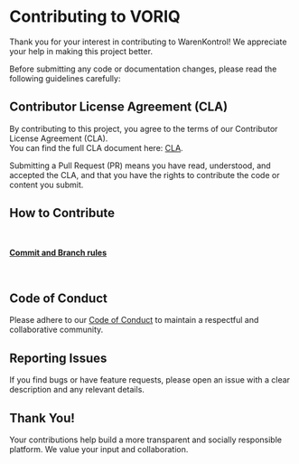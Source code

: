 # Contributing to VORIQ

Thank you for your interest in contributing to WarenKontrol! We appreciate your help in making this project better.

Before submitting any code or documentation changes, please read the following guidelines carefully:

## Contributor License Agreement (CLA)

By contributing to this project, you agree to the terms of our Contributor License Agreement (CLA).  
You can find the full CLA document here: [CLA](./CLA.md).

Submitting a Pull Request (PR) means you have read, understood, and accepted the CLA, and that you have the rights to contribute the code or content you submit.

## How to Contribute
<br>

**[Commit and Branch rules](./Commit_and_Branch_Rules.md)**

<br>

## Code of Conduct

Please adhere to our [Code of Conduct](./CODE_OF_CONDUCT.md) to maintain a respectful and collaborative community.

## Reporting Issues

If you find bugs or have feature requests, please open an issue with a clear description and any relevant details.

## Thank You!

Your contributions help build a more transparent and socially responsible platform. We value your input and collaboration.
